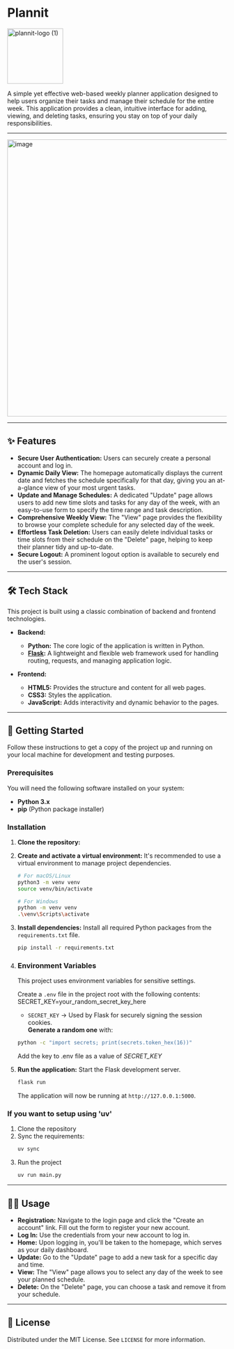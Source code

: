 # Plannit

<img width="128" height="127" alt="plannit-logo (1)" src="https://github.com/user-attachments/assets/2b072cb1-062e-46ce-8d65-6c3247510113" />

A simple yet effective web-based weekly planner application designed to help users organize their tasks and manage their schedule for the entire week. This application provides a clean, intuitive interface for adding, viewing, and deleting tasks, ensuring you stay on top of your daily responsibilities.

---
<img width="1366" height="636" alt="image" src="https://github.com/user-attachments/assets/98752e17-7b19-4b1e-8511-02c2ee61f44f" />

---

## ✨ Features

* **Secure User Authentication:** Users can securely create a personal account and log in.
* **Dynamic Daily View:** The homepage automatically displays the current date and fetches the schedule specifically for that day, giving you an at-a-glance view of your most urgent tasks.
* **Update and Manage Schedules:** A dedicated "Update" page allows users to add new time slots and tasks for any day of the week, with an easy-to-use form to specify the time range and task description.
* **Comprehensive Weekly View:** The "View" page provides the flexibility to browse your complete schedule for any selected day of the week.
* **Effortless Task Deletion:** Users can easily delete individual tasks or time slots from their schedule on the "Delete" page, helping to keep their planner tidy and up-to-date.
* **Secure Logout:** A prominent logout option is available to securely end the user's session.

---

## 🛠️ Tech Stack

This project is built using a classic combination of backend and frontend technologies.

* **Backend:**
    * **Python:** The core logic of the application is written in Python.
    * **[Flask](https://flask.palletsprojects.com/):** A lightweight and flexible web framework used for handling routing, requests, and managing application logic.

* **Frontend:**
    * **HTML5:** Provides the structure and content for all web pages.
    * **CSS3:** Styles the application.
    * **JavaScript:** Adds interactivity and dynamic behavior to the pages.

---

## 🚀 Getting Started

Follow these instructions to get a copy of the project up and running on your local machine for development and testing purposes.

### Prerequisites

You will need the following software installed on your system:

* **Python 3.x**
* **pip** (Python package installer)

### Installation

1.  **Clone the repository:**

2.  **Create and activate a virtual environment:**
    It's recommended to use a virtual environment to manage project dependencies.

    ```bash
    # For macOS/Linux
    python3 -m venv venv
    source venv/bin/activate

    # For Windows
    python -m venv venv
    .\venv\Scripts\activate
    ```

3.  **Install dependencies:**
    Install all required Python packages from the `requirements.txt` file.

    ```bash
    pip install -r requirements.txt
    ```

4.  ### Environment Variables

    This project uses environment variables for sensitive settings.

    Create a `.env` file in the project root with the following contents:
    SECRET_KEY=your_random_secret_key_here

    - `SECRET_KEY` → Used by Flask for securely signing the session cookies.  
    **Generate a random one** with:
    ```bash
    python -c "import secrets; print(secrets.token_hex(16))"
    ```
    Add the key to .env file as a value of *SECRET_KEY*

4.  **Run the application:**
    Start the Flask development server.

    ```bash
    flask run
    ```
    The application will now be running at `http://127.0.0.1:5000`.

### If you want to setup using 'uv'
1.  Clone the repository
2.  Sync the requirements: 
    ```bash
    uv sync 
    ```
3.  Run the project
    ```bash
    uv run main.py
    ```

---

## 👨‍💻 Usage

* **Registration:** Navigate to the login page and click the "Create an account" link. Fill out the form to register your new account.
* **Log In:** Use the credentials from your new account to log in.
* **Home:** Upon logging in, you'll be taken to the homepage, which serves as your daily dashboard.
* **Update:** Go to the "Update" page to add a new task for a specific day and time.
* **View:** The "View" page allows you to select any day of the week to see your planned schedule.
* **Delete:** On the "Delete" page, you can choose a task and remove it from your schedule.

---

## 📄 License

Distributed under the MIT License. See `LICENSE` for more information.
